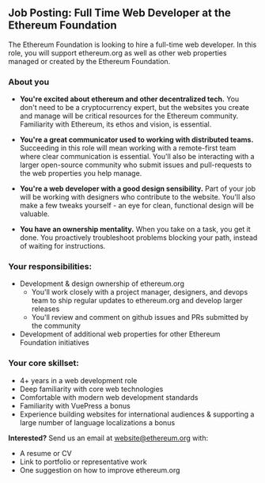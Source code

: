 ## Job Posting: Full Time Web Developer at the Ethereum Foundation

The Ethereum Foundation is looking to hire a full-time web developer. In this role, you will support ethereum.org as well as other web properties managed or created by the Ethereum Foundation.

### About you

- **You're excited about ethereum and other decentralized tech.** You don't need to be a cryptocurrency expert, but the websites you create and manage will be critical resources for the Ethereum community. Familiarity with Ethereum, its ethos and vision, is essential.

- **You're a great communicator used to working with distributed teams.** Succeeding in this role will mean working with a remote-first team where clear communication is essential. You'll also be interacting with a larger open-source community who submit issues and pull-requests to the web properties you help manage.

- **You're a web developer with a good design sensibility.** Part of your job will be working with designers who contribute to the website. You'll also make a few tweaks yourself - an eye for clean, functional design will be valuable.

- **You have an ownership mentality.** When you take on a task, you get it done. You proactively troubleshoot problems blocking your path, instead of waiting for instructions.

### Your responsibilities:

- Development & design ownership of ethereum.org
    - You'll work closely with a project manager, designers, and devops team to ship regular updates to ethereum.org and develop larger releases
    - You'll review and comment on github issues and PRs submitted by the community
- Development of additional web properties for other Ethereum Foundation initiatives

### Your core skillset:

- 4+ years in a web development role
- Deep familiarity with core web technologies
- Comfortable with modern web development standards
- Familiarity with VuePress a bonus
- Experience building websites for international audiences & supporting a large number of language localizations a bonus

**Interested?** Send us an email at website@ethereum.org with:

- A resume or CV
- Link to portfolio or representative work
- One suggestion on how to improve ethereum.org
